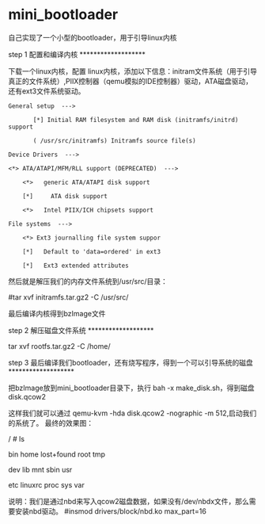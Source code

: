 # mini_bootloader
自己实现了一个小型的bootloader，用于引导linux内核

step 1 配置和编译内核 *******************

下载一个linux内核，配置 linux内核，添加以下信息：initram文件系统（用于引导真正的文件系统）,PIIX控制器（qemu模拟的IDE控制器）驱动，ATA磁盘驱动，还有ext3文件系统驱动。

    General setup  --->
    
           [*] Initial RAM filesystem and RAM disk (initramfs/initrd) support
           
           ( /usr/src/initramfs) Initramfs source file(s)
           
    Device Drivers  --->
    
    <*> ATA/ATAPI/MFM/RLL support (DEPRECATED)  --->
    
        <*>   generic ATA/ATAPI disk support
        
        [*]     ATA disk support
        
        <*>   Intel PIIX/ICH chipsets support
        
    File systems  --->
    
        <*> Ext3 journalling file system suppor
        
        [*]   Default to 'data=ordered' in ext3
        
        [*]   Ext3 extended attributes

然后就是解压我们的内存文件系统到/usr/src/目录：

#tar xvf initramfs.tar.gz2 -C /usr/src/

最后编译内核得到bzImage文件



step 2 解压磁盘文件系统 *******************

tar xvf rootfs.tar.gz2 -C /home/


step 3 最后编译我们bootloader，还有烧写程序，得到一个可以引导系统的磁盘 *******************

把bzImage放到mini_bootloader目录下，执行 bah -x make_disk.sh，得到磁盘disk.qcow2

这样我们就可以通过 qemu-kvm  -hda disk.qcow2 -nographic  -m 512,启动我们的系统了。
最终的效果图：

/ # ls

bin         home        lost+found       root        tmp

dev         lib         mnt              sbin        usr

etc         linuxrc     proc              sys         var




说明：我们是通过nbd来写入qcow2磁盘数据，如果没有/dev/nbdx文件，那么需要安装nbd驱动。
      #insmod drivers/block/nbd.ko max_part=16

